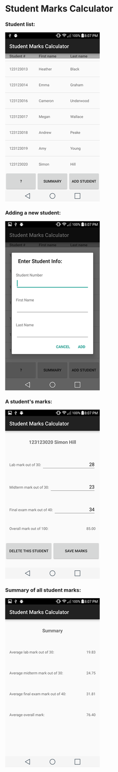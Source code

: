 # Student Marks Calculator



### Student list:

![Student List](/screenshots/studentList.png)


### Adding a new student:

![Add Student](/screenshots/addStudent.png)


### A student's marks:

![Student Marks](/screenshots/studentMarks.png)


### Summary of all student marks:

![Marks Summary](/screenshots/marksSummary.png)
